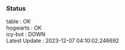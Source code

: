 ### Status


table : OK  
hogwarts : OK  
icy-bot : DOWN  
Latest Update : 2023-12-07 04:10:02.246692
